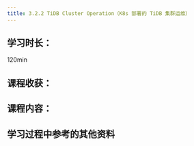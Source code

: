 ```yaml
---
title: 3.2.2 TiDB Cluster Operation（K8s 部署的 TiDB 集群运维）
---
```


## 学习时长：

120min

## 课程收获：



## 课程内容：

> 






## 学习过程中参考的其他资料

